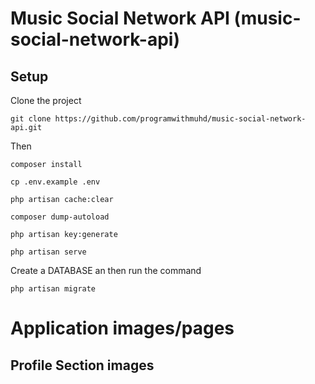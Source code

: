 # Music Social Network API (music-social-network-api)

## Setup

Clone the project

```
git clone https://github.com/programwithmuhd/music-social-network-api.git
```

Then
```
composer install 

cp .env.example .env 

php artisan cache:clear 

composer dump-autoload 

php artisan key:generate

php artisan serve
```

Create a DATABASE an then run the command 
```
php artisan migrate
```

# Application images/pages

## Profile Section images
